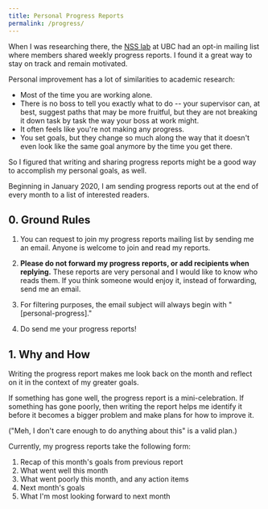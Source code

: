 ```yaml
---
title: Personal Progress Reports
permalink: /progress/
---
```


When I was researching there, the [NSS lab](https://www.cs.ubc.ca/labs/nss/html/index.html) at UBC had an opt-in mailing list where members shared weekly progress reports. I found it a great way to stay on track and remain motivated.

Personal improvement has a lot of similarities to academic research:

* Most of the time you are working alone.
* There is no boss to tell you exactly what to do -- your supervisor can, at best, suggest paths that may be more fruitful, but they are not breaking it down task by task the way your boss at work might.
* It often feels like you're not making any progress.
* You set goals, but they change so much along the way that it doesn't even look like the same goal anymore by the time you get there.

So I figured that writing and sharing progress reports might be a good way to accomplish my personal goals, as well.

Beginning in January 2020, I am sending progress reports out at the end of every month to a list of interested readers.

## 0. Ground Rules

1. You can request to join my progress reports mailing list by sending me an email. Anyone is welcome to join and read my reports.

2. **Please do not forward my progress reports, or add recipients when replying.** These reports are very personal and I would like to know who reads them. If you think someone would enjoy it, instead of forwarding, send me an email.

3. For filtering purposes, the email subject will always begin with "[personal-progress]."

4. Do send me your progress reports!

## 1. Why and How

Writing the progress report makes me look back on the month and reflect on it in the context of my greater goals.

If something has gone well, the progress report is a mini-celebration. If something has gone poorly, then writing the report helps me identify it before it becomes a bigger problem and make plans for how to improve it.

("Meh, I don't care enough to do anything about this" is a valid plan.)

Currently, my progress reports take the following form:

1. Recap of this month's goals from previous report
2. What went well this month
3. What went poorly this month, and any action items
4. Next month's goals
5. What I'm most looking forward to next month
